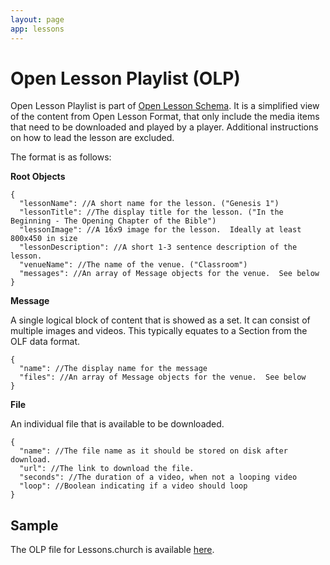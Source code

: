 ```yaml
---
layout: page
app: lessons
---
```


# Open Lesson Playlist (OLP)

Open Lesson Playlist is part of [Open Lesson Schema](./open-lesson-schema.html). It is a simplified view of the content from Open Lesson Format, that only include the media items that need to be downloaded and played by a player. Additional instructions on how to lead the lesson are excluded.

The format is as follows:

**Root Objects**

```
{
  "lessonName": //A short name for the lesson. ("Genesis 1")
  "lessonTitle": //The display title for the lesson. ("In the Beginning - The Opening Chapter of the Bible")
  "lessonImage": //A 16x9 image for the lesson.  Ideally at least 800x450 in size
  "lessonDescription": //A short 1-3 sentence description of the lesson.
  "venueName": //The name of the venue. ("Classroom")
  "messages": //An array of Message objects for the venue.  See below
}
```

**Message**

A single logical block of content that is showed as a set. It can consist of multiple images and videos. This typically equates to a Section from the OLF data format.

```
{
  "name": //The display name for the message
  "files": //An array of Message objects for the venue.  See below
}
```

**File**

An individual file that is available to be downloaded.

```
{
  "name": //The file name as it should be stored on disk after download.
  "url": //The link to download the file.
  "seconds": //The duration of a video, when not a looping video
  "loop": //Boolean indicating if a video should loop
}
```

## Sample

The OLP file for Lessons.church is available [here](https://api.lessons.church/classrooms/playlist/cSbHF-jWjh-).

